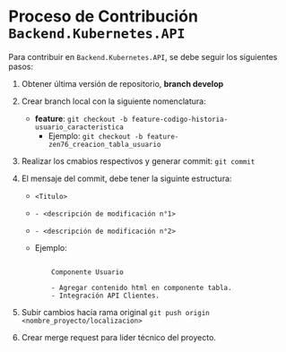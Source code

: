 # Proceso de Contribución `Backend.Kubernetes.API`

Para contribuir en `Backend.Kubernetes.API`, se debe seguir los siguientes pasos:

1. Obtener última versión de repositorio, **branch develop**
2. Crear branch local con la siguiente nomenclatura:

      * **feature**: `git checkout -b feature-codigo-historia-usuario_caracteristica`
         * Ejemplo: `git checkout -b feature-zen76_creacion_tabla_usuario`
  
3. Realizar los cmabios respectivos y generar commit: `git commit`
4. El mensaje del commit, debe tener la siguinte estructura:

      * `<Titulo>`
      * `- <descripción de modificación n°1>`
      * `- <descripción de modificación n°2>`
      * Ejemplo:
  
        ``` lenguaje_especificacion

            Componente Usuario

            - Agregar contenido html en componente tabla.
            - Integración API Clientes.  

        ```

5. Subir cambios hacía rama original `git push origin <nombre_proyecto/localizacion>`
6. Crear merge request para lider técnico del proyecto.